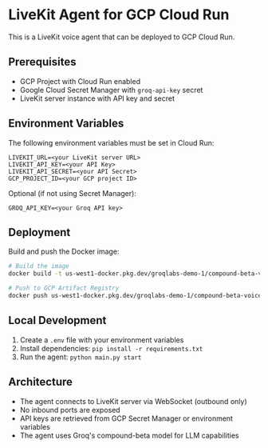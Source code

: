 # LiveKit Agent for GCP Cloud Run

This is a LiveKit voice agent that can be deployed to GCP Cloud Run.

## Prerequisites

- GCP Project with Cloud Run enabled
- Google Cloud Secret Manager with `groq-api-key` secret
- LiveKit server instance with API key and secret

## Environment Variables

The following environment variables must be set in Cloud Run:

```
LIVEKIT_URL=<your LiveKit server URL>
LIVEKIT_API_KEY=<your API Key>
LIVEKIT_API_SECRET=<your API Secret>
GCP_PROJECT_ID=<your GCP project ID>
```

Optional (if not using Secret Manager):
```
GROQ_API_KEY=<your Groq API key>
```

## Deployment

Build and push the Docker image:

```bash
# Build the image
docker build -t us-west1-docker.pkg.dev/groqlabs-demo-1/compound-beta-voice-repo/compound-beta-agent:latest -f agent/Dockerfile.agent --platform linux/amd64 ./agent

# Push to GCP Artifact Registry
docker push us-west1-docker.pkg.dev/groqlabs-demo-1/compound-beta-voice-repo/compound-beta-agent:latest
```

## Local Development

1. Create a `.env` file with your environment variables
2. Install dependencies: `pip install -r requirements.txt`
3. Run the agent: `python main.py start`

## Architecture

- The agent connects to LiveKit server via WebSocket (outbound only)
- No inbound ports are exposed
- API keys are retrieved from GCP Secret Manager or environment variables
- The agent uses Groq's compound-beta model for LLM capabilities 